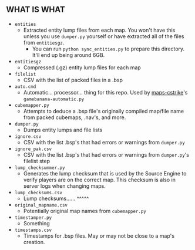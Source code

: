 ## WHAT IS WHAT
- `entities`
	- Extracted entity lump files from each map. You won't have this unless you use `dumper.py` yourself or have extracted all of the files from `entitiesgz`.
		- You can run `python sync_entities.py` to prepare this directory. It'll end up being around 6GB.
- `entitiesgz`
	- Compressed (.gz) entity lump files for each map
- `filelist`
	- CSV with the list of packed files in a .bsp
- `auto.cmd`
	- Automatic... processor... thing for this repo. Used by [maps-cstrike](https://github.com/srcwr/maps-cstrike)'s `gamebanana-automatic.py`
- `cubemapper.py`
	- Attempts to deduce a .bsp file's originally compiled map/file name from packed cubemaps, .nav's, and more.
- `dumper.py`
	- Dumps entity lumps and file lists
- `ignore.csv`
	- CSV with the list .bsp's that had errors or warnings from `dumper.py`
- `ignore_pak.csv`
	- CSV with the list .bsp's that had errors or warnings from `dumper.py`'s filelist step
- `lump_checksummer.py`
	- Generates the lump checksum that is used by the Source Engine to verify players are on the correct map. This checksum is also in server logs when changing maps.
- `lump_checksums.csv`
	- Lump checksums...... ^^^^^
- `original_mapname.csv`
	- Potentially original map names from `cubemapper.py`
- `timestamper.py`
	- Something
- `timestamps.csv`
	- Timestamps for .bsp files. May or may not be close to a map's creation.
